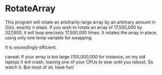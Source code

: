 # RotateArray

This program will rotate an arbitrarily-large array by an arbitrary amount in O(n).  exactly n steps.
If you wish to rotate an array of 17,500,000 by 327,800, it will loop precisely 17,500,000 times.
It rotates the array in place, using only one temp variable for swapping.

It is *exceedingly* efficient.

caveat: If your array is too large (100,000,000 for instance, on my old laptop) it will crash,
leaving one of your CPUs to sear until you reboot.  So watch it.  But most of all, have fun!
